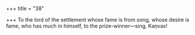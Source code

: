 +++
title = "38"

+++
To the lord of the settlement whose fame is from song, whose desire is  fame, who has much in himself,
to the prize-winner—sing, Kaṇvas!